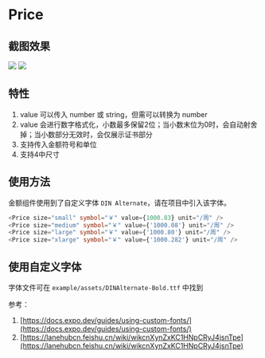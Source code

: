 # Price

## 截图效果

![](https://codeup.aliyun.com/61a498ef216a665eb18b936e/lanehub-frontend/lrn-app-components/raw/main/docs%2Fimages%2Fprice.png)
![](https://codeup.aliyun.com/61a498ef216a665eb18b936e/lanehub-frontend/lrn-app-components/raw/main/docs%2Fimages%2Fprice-android.jpg)

## 特性
1. value 可以传入 number 或 string，但需可以转换为 number
2. value 会进行数字格式化，小数最多保留2位；当小数末位为0时，会自动射舍掉；当小数部分无效时，会仅展示证书部分
3. 支持传入金额符号和单位
4. 支持4中尺寸

## 使用方法
金额组件使用到了自定义字体 `DIN Alternate`，请在项目中引入该字体。
```typescript
<Price size="small" symbol="￥" value={1000.83} unit="/周" />
<Price size="medium" symbol="￥" value={'1000.08'} unit="/周" />
<Price size="large" symbol="￥" value={'1000.80'} unit="/周" />
<Price size="xlarge" symbol="￥" value={'1000.282'} unit="/周" />
```

## 使用自定义字体
字体文件可在 `example/assets/DINAlternate-Bold.ttf` 中找到

参考：
1. [https://docs.expo.dev/guides/using-custom-fonts/](https://docs.expo.dev/guides/using-custom-fonts/)
2. [https://lanehubcn.feishu.cn/wiki/wikcnXynZxKC1HNpCRyJ4jsnTpe](https://lanehubcn.feishu.cn/wiki/wikcnXynZxKC1HNpCRyJ4jsnTpe)